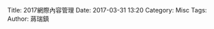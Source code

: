 Title: 2017網際內容管理
Date: 2017-03-31 13:20
Category: Misc
Tags: 
Author: 蔣瑞鎮



<!-- PELICAN_END_SUMMARY -->
